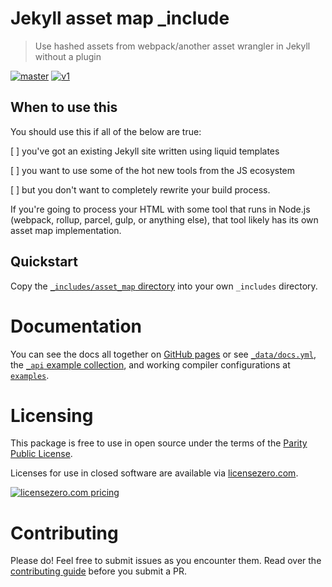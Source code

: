# Jekyll asset map \_include

> Use hashed assets from webpack/another asset wrangler in Jekyll without a plugin

<!-- badges  -->

[![master](https://github.com/skalt/jekyll_asset_map/workflows/testing%20master/badge.svg)](https://github.com/skalt/jekyll_asset_map/actions?workflow=testing+master) [![v1](https://github.com/skalt/jekyll_asset_map/workflows/testing%20v1/badge.svg)](https://github.com/skalt/jekyll_asset_map/actions?workflow=testing+v1)

<!-- /badges -->

## When to use this

You should use this if all of the below are true:

[ ] you've got an existing Jekyll site written using liquid templates

[ ] you want to use some of the hot new tools from the JS ecosystem

[ ] but you don't want to completely rewrite your build process.

If you're going to process your HTML with some tool that runs in Node.js (webpack, rollup, parcel, gulp, or anything else), that tool likely has its own asset map implementation.

## Quickstart

Copy the [`_includes/asset_map` directory](./_includes/asset_map) into your own `_includes` directory.

# Documentation

You can see the docs all together on [GitHub pages](//skalt.github.io/jekyll_asset_map/) or see [`_data/docs.yml`](./_data/docs.yml), the [`_api` example collection](./_api), and working compiler configurations at [`examples`](./examples).

# Licensing

This package is free to use in open source under the terms of the [Parity Public License](./LICENSE).

Licenses for use in closed software are available via [licensezero.com](https://licensezero.com).

[![licensezero.com pricing](https://licensezero.com/projects/de9c209f-86b8-4a63-ae81-fb4ff3339d32/badge.svg)](https://licensezero.com/projects/de9c209f-86b8-4a63-ae81-fb4ff3339d32)

# Contributing

Please do! Feel free to submit issues as you encounter them. Read over the [contributing guide](./CONTRIBUTING.md) before you submit a PR.
